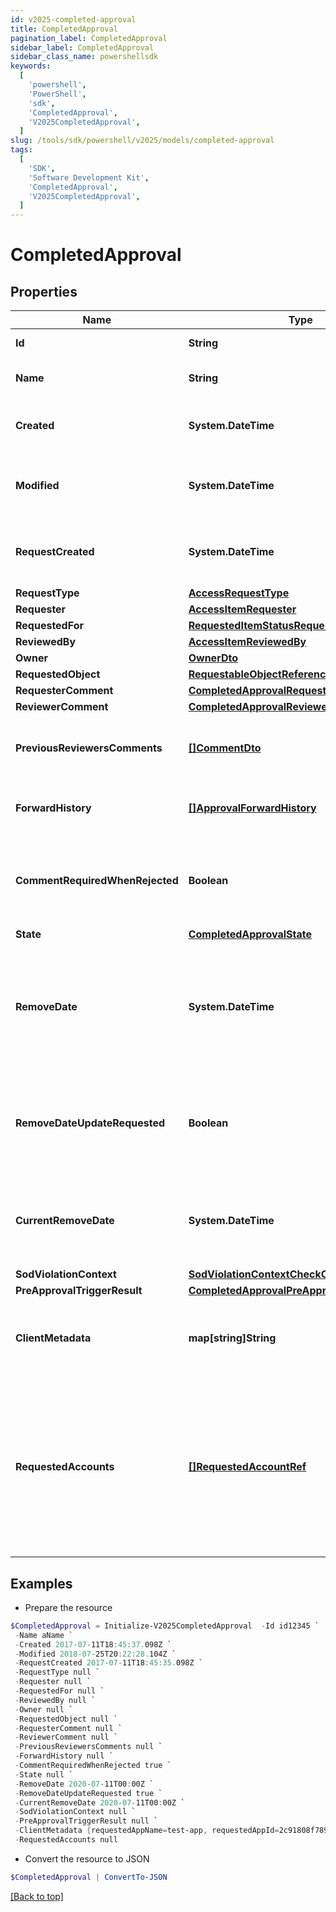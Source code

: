```yaml
---
id: v2025-completed-approval
title: CompletedApproval
pagination_label: CompletedApproval
sidebar_label: CompletedApproval
sidebar_class_name: powershellsdk
keywords:
  [
    'powershell',
    'PowerShell',
    'sdk',
    'CompletedApproval',
    'V2025CompletedApproval',
  ]
slug: /tools/sdk/powershell/v2025/models/completed-approval
tags:
  [
    'SDK',
    'Software Development Kit',
    'CompletedApproval',
    'V2025CompletedApproval',
  ]
---
```


# CompletedApproval

## Properties

| Name | Type | Description | Notes |
| --- | --- | --- | --- |
| **Id** | **String** | The approval id. | [optional] |
| **Name** | **String** | The name of the approval. | [optional] |
| **Created** | **System.DateTime** | When the approval was created. | [optional] |
| **Modified** | **System.DateTime** | When the approval was modified last time. | [optional] |
| **RequestCreated** | **System.DateTime** | When the access-request was created. | [optional] |
| **RequestType** | [**AccessRequestType**](access-request-type) |  | [optional] |
| **Requester** | [**AccessItemRequester**](access-item-requester) |  | [optional] |
| **RequestedFor** | [**RequestedItemStatusRequestedFor**](requested-item-status-requested-for) |  | [optional] |
| **ReviewedBy** | [**AccessItemReviewedBy**](access-item-reviewed-by) |  | [optional] |
| **Owner** | [**OwnerDto**](owner-dto) |  | [optional] |
| **RequestedObject** | [**RequestableObjectReference**](requestable-object-reference) |  | [optional] |
| **RequesterComment** | [**CompletedApprovalRequesterComment**](completed-approval-requester-comment) |  | [optional] |
| **ReviewerComment** | [**CompletedApprovalReviewerComment**](completed-approval-reviewer-comment) |  | [optional] |
| **PreviousReviewersComments** | [**[]CommentDto**](comment-dto) | The history of the previous reviewers comments. | [optional] |
| **ForwardHistory** | [**[]ApprovalForwardHistory**](approval-forward-history) | The history of approval forward action. | [optional] |
| **CommentRequiredWhenRejected** | **Boolean** | When true the rejector has to provide comments when rejecting | [optional] [default to $false] |
| **State** | [**CompletedApprovalState**](completed-approval-state) |  | [optional] |
| **RemoveDate** | **System.DateTime** | The date the role or access profile or entitlement is no longer assigned to the specified identity. | [optional] |
| **RemoveDateUpdateRequested** | **Boolean** | If true, then the request was to change the remove date or sunset date. | [optional] [default to $false] |
| **CurrentRemoveDate** | **System.DateTime** | The remove date or sunset date that was assigned at the time of the request. | [optional] |
| **SodViolationContext** | [**SodViolationContextCheckCompleted**](sod-violation-context-check-completed) |  | [optional] |
| **PreApprovalTriggerResult** | [**CompletedApprovalPreApprovalTriggerResult**](completed-approval-pre-approval-trigger-result) |  | [optional] |
| **ClientMetadata** | **map[string]String** | Arbitrary key-value pairs provided during the request. | [optional] |
| **RequestedAccounts** | [**[]RequestedAccountRef**](requested-account-ref) | The accounts selected by the user for the access to be provisioned on, in case they have multiple accounts on one or more sources. | [optional] |

## Examples

- Prepare the resource

```powershell
$CompletedApproval = Initialize-V2025CompletedApproval  -Id id12345 `
 -Name aName `
 -Created 2017-07-11T18:45:37.098Z `
 -Modified 2018-07-25T20:22:28.104Z `
 -RequestCreated 2017-07-11T18:45:35.098Z `
 -RequestType null `
 -Requester null `
 -RequestedFor null `
 -ReviewedBy null `
 -Owner null `
 -RequestedObject null `
 -RequesterComment null `
 -ReviewerComment null `
 -PreviousReviewersComments null `
 -ForwardHistory null `
 -CommentRequiredWhenRejected true `
 -State null `
 -RemoveDate 2020-07-11T00:00Z `
 -RemoveDateUpdateRequested true `
 -CurrentRemoveDate 2020-07-11T00:00Z `
 -SodViolationContext null `
 -PreApprovalTriggerResult null `
 -ClientMetadata {requestedAppName=test-app, requestedAppId=2c91808f7892918f0178b78da4a305a1} `
 -RequestedAccounts null
```

- Convert the resource to JSON

```powershell
$CompletedApproval | ConvertTo-JSON
```

[[Back to top]](#)
